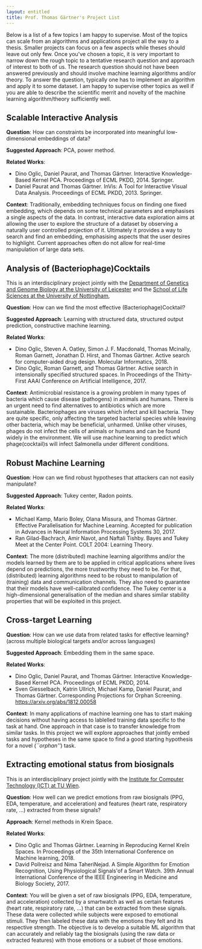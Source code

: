 ```yaml
---
layout: entitled
title: Prof. Thomas Gärtner's Project List
---
```


Below is a list of a few topics I am happy to supervise. Most of the topics can scale 
from an algorithms and applications project all the way to a thesis. Smaller projects can 
focus on a few aspects while theses should leave out only few. Once you've chosen a topic, it is very important to narrow down the rough topic to a tentative research question and approach of interest to both of us. The research question should not have been answered previously and should involve machine learning algorithms and/or theory. To 
answer the question, typically one has to implement an algorithm and apply it to some 
dataset. I am happy to supervise other topics as well if you are able to describe the scientific merrit and novelty of the machine learning algorithm/theory sufficiently well.


## Scalable Interactive Analysis

**Question**: How can constraints be incorporated into meaningful low-dimensional embeddings of data?

**Suggested Approach**: PCA, power method.

**Related Works**:
-  Dino Oglic, Daniel Paurat, and Thomas Gärtner. Interactive Knowledge-Based Kernel PCA. Proceedings of ECML PKDD, 2014. Springer.
-  Daniel Paurat and Thomas Gärtner. InVis: A Tool for Interactive Visual Data Analysis. Proceedings of ECML PKDD, 2013. Springer.

**Context**:
Traditionally, embedding techniques focus on finding one fixed embedding, which depends on some technical parameters and emphasises a single aspects of the data. In contrast, interactive data exploration aims at allowing the user to explore the structure of a dataset by observing a naturally user controlled projection of it. Ultimately it provides a way to search and find an embedding, emphasising aspects that the user desires to highlight. Current approaches often do not allow for real-time manipulation of large data sets.

## Analysis of (Bacteriophage)Cocktails

This is an interdisciplinary project jointly with the [Department of Genetics and Genome Biology at the University of Leicester](https://le.ac.uk/ggb) and the [School of Life Sciences at the University of Nottingham](https://www.nottingham.ac.uk/life-sciences/index.aspx),

**Question**: How can we find the most effective (Bacteriophage)Cocktail?

**Suggested Approach**: Learning with structured data, structured output prediction, constructive machine learning.

**Related Works**:
 -  Dino Oglic, Steven A. Oatley, Simon J. F. Macdonald, Thomas Mcinally, Roman Garnett, Jonathan D. Hirst, and Thomas Gärtner. Active search for computer-aided drug design. Molecular Informatics, 2018. 
 -  Dino Oglic, Roman Garnett, and Thomas Gärtner. Active search in intensionally specified structured spaces. In Proceedings of the Thirty-First AAAI Conference on Artificial Intelligence, 2017.

**Context**:
Antimicrobial resistance is a growing problem in many types of bacteria which cause disease (pathogens) in animals and humans. There is an urgent need to find alternatives to antibiotics which are more sustainable. Bacteriophages are viruses which infect and kill bacteria. They are quite specific, only affecting the targeted bacterial species while leaving other bacteria, which may be beneficial, unharmed. Unlike other viruses,
phages do not infect the cells of animals or humans and can be found widely in the environment. We will use machine learning to predict which phage(cocktail)s will infect Salmonella under different conditions.

 
## Robust Machine Learning

**Question**: How can we find robust hypotheses that attackers can not easily manipulate?

**Suggested Approach**: Tukey center, Radon points.

**Related Works**:
 - Michael Kamp, Mario Boley, Olana Missura, and Thomas Gärtner. Effective Parallelisation for Machine Learning. Accepted for publication in Advances in Neural Information Processing Systems 30, 2017.
 - Ran Gilad-Bachrach, Amir Navot, and Naftali Tishby. Bayes and Tukey Meet at the Center Point. COLT 2004: Learning Theory. 

**Context**:
The more (distributed) machine learning algorithms and/or the models learned by them are to be applied in critical applications where lives depend on predictions, the more trustworthy they need to be. For that, (distributed) learning algorithms need to be robust to manipulation of (training) data and communication channels. They also need to guarantee that their models have well-calibrated confidence. The Tukey center is a high-dimensional generalisation of the median and shares similar stability properties that will be exploited in this project.
 
## Cross-target Learning

**Question**: How can we use data from related tasks for effective learning? (across multiple biological targets and/or across languages)

**Suggested Approach**: Embedding them in the same space.

**Related Works**:
 - Dino Oglic, Daniel Paurat, and Thomas Gärtner. Interactive Knowledge-Based Kernel PCA. Proceedings of ECML PKDD, 2014. 
 - Sven Giesselbach, Katrin Ullrich, Michael Kamp, Daniel Paurat, and Thomas Gärtner. Corresponding Projections for Orphan Screening. https://arxiv.org/abs/1812.00058

**Context**:
In many applications of machine learning one has to start making decisions without having access to lablelled training data specific to the task at hand. One approach in that case 
is to transfer knowledge from similar tasks. In this project we will explore approaches that jointly embed tasks and hypotheses in the same space to find a good starting hypothesis for a novel (*``orphan''*) task. 

## Extracting emotional status from biosignals

This is an interdisciplinary project jointly with the [Institute for Computer Technology (ICT) at TU Wien](https://www.ict.tuwien.ac.at/en/).

**Question**: How well can we predict emotions from raw biosignals (PPG, EDA, temperature, and acceleration) and features (heart rate, respiratory rate, ...) extracted from these signals?

**Approach**: Kernel methods in Krein Space.

**Related Works**: 
 - Dino Oglic and Thomas Gärtner. Learning in Reproducing Kernel Kreı̆n Spaces. In Proceedings of the 35th International Conference on Machine learning, 2018.
  - David Pollreisz and Nima TaheriNejad. A Simple Algorithm for Emotion Recognition, Using Physiological Signals'of a Smart Watch. 39th Annual International Conference of the IEEE Engineering in Medicine and Biology Society, 2017.
  
**Context**: You will be given a set of raw biosignals (PPG, EDA, temperature, and acceleration) collected by a smartwatch as well as certain features (heart rate, respiratory rate, ...) that can be extracted from these signals. These data were collected while subjects were exposed to emotional stimuli. They then labeled these data with the emotions they felt and its respective strength. The objective is to develop a suitable ML algorithm that can accurately and reliably tag the biosignals (using the raw data or extracted features) with those emotions or a subset of those emotions.

